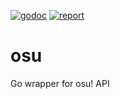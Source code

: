 [![godoc](https://godoc.org/github.com/pixelrazor/osu?status.svg)](https://godoc.org/github.com/pixelrazor/osu) 
[![report](https://goreportcard.com/badge/github.com/pixelrazor/osu)](https://goreportcard.com/report/github.com/pixelrazor/osu)
# osu
Go wrapper for osu! API
